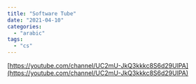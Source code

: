 ```yaml
---
title: "Software Tube"
date: "2021-04-10"
categories:
  - "arabic"
tags:
  - "cs"
---
```


[https://youtube.com/channel/UC2mU-JkQ3kkkc8S6d29UlPA](https://youtube.com/channel/UC2mU-JkQ3kkkc8S6d29UlPA)
